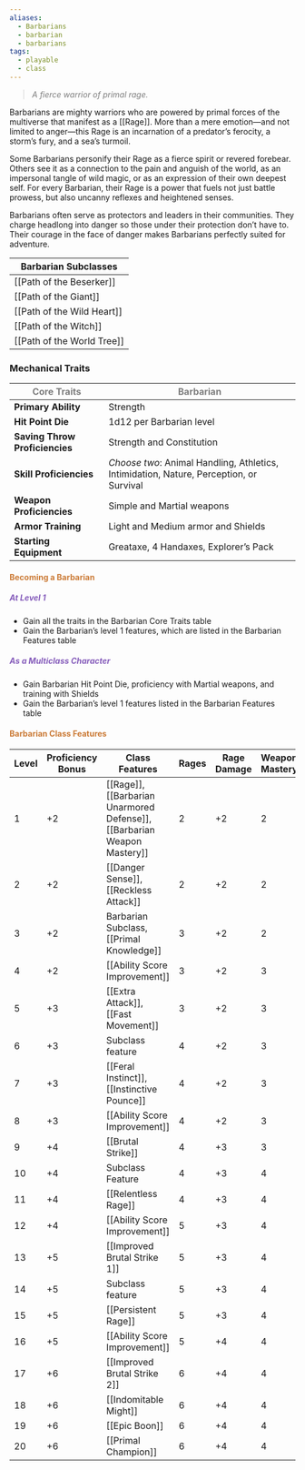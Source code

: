 ```yaml
---
aliases:
  - Barbarians
  - barbarian
  - barbarians
tags:
  - playable
  - class
---
```

> *<span style="color:rgb(125, 125, 125)">A fierce warrior of primal rage.</span>*

Barbarians are mighty warriors who are powered by primal forces of the multiverse that manifest as a [[Rage]]. More than a mere emotion—and not limited to anger—this Rage is an incarnation of a predator’s ferocity, a storm’s fury, and a sea’s turmoil.

Some Barbarians personify their Rage as a fierce spirit or revered forebear. Others see it as a connection to the pain and anguish of the world, as an impersonal tangle of wild magic, or as an expression of their own deepest self. For every Barbarian, their Rage is a power that fuels not just battle prowess, but also uncanny reflexes and heightened senses.

Barbarians often serve as protectors and leaders in their communities. They charge headlong into danger so those under their protection don’t have to. Their courage in the face of danger makes Barbarians perfectly suited for adventure.


| Barbarian Subclasses       |
| -------------------------- |
| [[Path of the Beserker]]   |
| [[Path of the Giant]]      |
| [[Path of the Wild Heart]] |
| [[Path of the Witch]]      |
| [[Path of the World Tree]] |
### Mechanical Traits

| <span style="color:rgb(125, 125, 125)">Core Traits</span> | <span style="color:rgb(125, 125, 125)">Barbarian</span>                                 |
| --------------------------------------------------------- | --------------------------------------------------------------------------------------- |
| **Primary Ability**                                       | Strength                                                                                |
| **Hit Point Die**                                         | 1d12 per Barbarian level                                                                |
| **Saving Throw Proficiencies**                            | Strength and Constitution                                                               |
| **Skill Proficiencies**                                   | *Choose two*: Animal Handling, Athletics, Intimidation, Nature, Perception, or Survival |
| **Weapon Proficiencies**                                  | Simple and Martial weapons                                                              |
| **Armor Training**                                        | Light and Medium armor and Shields                                                      |
| **Starting Equipment**                                    | Greataxe, 4 Handaxes, Explorer’s Pack                                                   |
#### <span style="color:rgb(203, 123, 55)">Becoming a Barbarian</span>

##### <span style="color:rgb(134, 93, 187)">At Level 1</span>

- Gain all the traits in the Barbarian Core Traits table
- Gain the Barbarian’s level 1 features, which are listed in the Barbarian Features table
##### <span style="color:rgb(134, 93, 187)">As a Multiclass Character</span>

- Gain Barbarian Hit Point Die, proficiency with Martial weapons, and training with Shields
- Gain the Barbarian’s level 1 features listed in the Barbarian Features table
#### <span style="color:rgb(203, 123, 55)">Barbarian Class Features</span> 


| Level | Proficiency Bonus | Class Features                                                | Rages | Rage Damage | Weapon Mastery |
| ----- | ----------------- | ------------------------------------------------------------- | ----- | ----------- | -------------- |
| 1     | +2                | [[Rage]], [[Barbarian Unarmored Defense]], [[Barbarian Weapon Mastery]] | 2     | +2          | 2              |
| 2     | +2                | [[Danger Sense]], [[Reckless Attack]]                         | 2     | +2          | 2              |
| 3     | +2                | Barbarian Subclass, [[Primal Knowledge]]                      | 3     | +2          | 2              |
| 4     | +2                | [[Ability Score Improvement]]                                 | 3     | +2          | 3              |
| 5     | +3                | [[Extra Attack]], [[Fast Movement]]                           | 3     | +2          | 3              |
| 6     | +3                | Subclass feature                                              | 4     | +2          | 3              |
| 7     | +3                | [[Feral Instinct]], [[Instinctive Pounce]]                    | 4     | +2          | 3              |
| 8     | +3                | [[Ability Score Improvement]]                                 | 4     | +2          | 3              |
| 9     | +4                | [[Brutal Strike]]                                           | 4     | +3          | 3              |
| 10    | +4                | Subclass Feature                                              | 4     | +3          | 4              |
| 11    | +4                | [[Relentless Rage]]                                           | 4     | +3          | 4              |
| 12    | +4                | [[Ability Score Improvement]]                                 | 5     | +3          | 4              |
| 13    | +5                | [[Improved Brutal Strike 1]]                                  | 5     | +3          | 4              |
| 14    | +5                | Subclass feature                                              | 5     | +3          | 4              |
| 15    | +5                | [[Persistent Rage]]                                           | 5     | +3          | 4              |
| 16    | +5                | [[Ability Score Improvement]]                                 | 5     | +4          | 4              |
| 17    | +6                | [[Improved Brutal Strike 2]]                                  | 6     | +4          | 4              |
| 18    | +6                | [[Indomitable Might]]                                         | 6     | +4          | 4              |
| 19    | +6                | [[Epic Boon]]                                                 | 6     | +4          | 4              |
| 20    | +6                | [[Primal Champion]]                                           | 6     | +4          | 4              |
